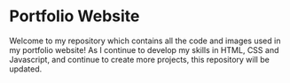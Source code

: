 # Portfolio Website
Welcome to my repository which contains all the code and images used in my portfolio website!
As I continue to develop my skills in HTML, CSS and Javascript, and continue to create more projects, this repository will be updated.
